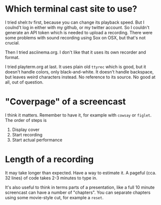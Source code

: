 # Which terminal cast site to use?

I tried shelr.tv first, because you can change its playback speed.  But
I coulnd't log in either with my github, or my twitter account.  So I
couldn't generate an API token which is needed to upload a recording.
There were some problems with sound recording using Sox on OSX, but
that's not crucial.

Then I tried asciinema.org.  I don't like that it uses its own recorder
and format.

I tried playterm.org at last.  It uses plain old `ttyrec` which is good,
but it doesn't handle colors, only black-and-white.  It doesn't handle
backspace, but leaves weird characters instead.  No reference to its
source.  No good at all, out of question.

# "Coverpage" of a screencast

I think it matters.  Remember to have it, for example with
`cowsay` or `figlet`.  The order of steps is

  1. Display cover
  2. Start recording
  3. Start actual performance

# Length of a recording

It may take longer than expected.  Have a way to estimate it.  A
pageful (cca. 32 lines) of code takes 2-3 minutes to type in.

It's also useful to think in terms parts of a presentation, like a
full 10 minute screencast can have a number of "chapters".  You
can separate chapters using some movie-style cut, for example a
`reset`.

